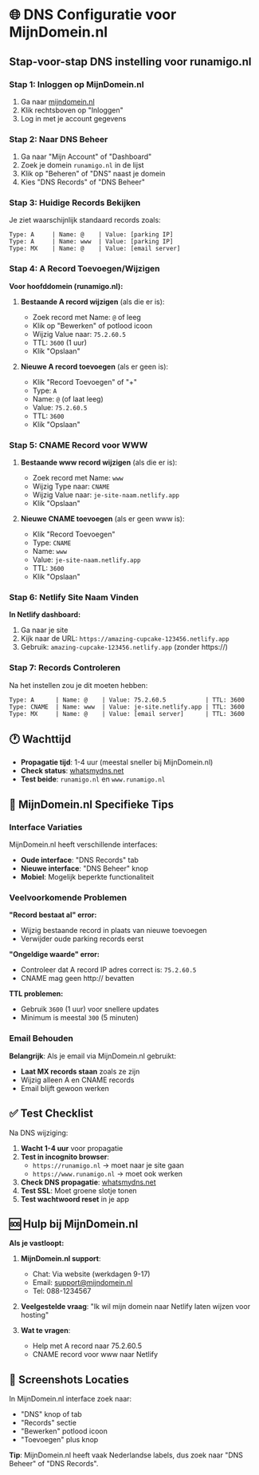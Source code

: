 # 🌐 DNS Configuratie voor MijnDomein.nl

## Stap-voor-stap DNS instelling voor runamigo.nl

### Stap 1: Inloggen op MijnDomein.nl

1. Ga naar [mijndomein.nl](https://mijndomein.nl)
2. Klik rechtsboven op "Inloggen"
3. Log in met je account gegevens

### Stap 2: Naar DNS Beheer

1. Ga naar "Mijn Account" of "Dashboard"
2. Zoek je domein `runamigo.nl` in de lijst
3. Klik op "Beheren" of "DNS" naast je domein
4. Kies "DNS Records" of "DNS Beheer"

### Stap 3: Huidige Records Bekijken

Je ziet waarschijnlijk standaard records zoals:
```
Type: A     | Name: @    | Value: [parking IP]
Type: A     | Name: www  | Value: [parking IP]
Type: MX    | Name: @    | Value: [email server]
```

### Stap 4: A Record Toevoegen/Wijzigen

**Voor hoofddomein (runamigo.nl):**

1. **Bestaande A record wijzigen** (als die er is):
   - Zoek record met Name: `@` of leeg
   - Klik op "Bewerken" of potlood icoon
   - Wijzig Value naar: `75.2.60.5`
   - TTL: `3600` (1 uur)
   - Klik "Opslaan"

2. **Nieuwe A record toevoegen** (als er geen is):
   - Klik "Record Toevoegen" of "+"
   - Type: `A`
   - Name: `@` (of laat leeg)
   - Value: `75.2.60.5`
   - TTL: `3600`
   - Klik "Opslaan"

### Stap 5: CNAME Record voor WWW

1. **Bestaande www record wijzigen** (als die er is):
   - Zoek record met Name: `www`
   - Wijzig Type naar: `CNAME`
   - Wijzig Value naar: `je-site-naam.netlify.app`
   - Klik "Opslaan"

2. **Nieuwe CNAME toevoegen** (als er geen www is):
   - Klik "Record Toevoegen"
   - Type: `CNAME`
   - Name: `www`
   - Value: `je-site-naam.netlify.app`
   - TTL: `3600`
   - Klik "Opslaan"

### Stap 6: Netlify Site Naam Vinden

**In Netlify dashboard:**
1. Ga naar je site
2. Kijk naar de URL: `https://amazing-cupcake-123456.netlify.app`
3. Gebruik: `amazing-cupcake-123456.netlify.app` (zonder https://)

### Stap 7: Records Controleren

Na het instellen zou je dit moeten hebben:

```
Type: A      | Name: @    | Value: 75.2.60.5           | TTL: 3600
Type: CNAME  | Name: www  | Value: je-site.netlify.app | TTL: 3600
Type: MX     | Name: @    | Value: [email server]      | TTL: 3600
```

## 🕐 Wachttijd

- **Propagatie tijd**: 1-4 uur (meestal sneller bij MijnDomein.nl)
- **Check status**: [whatsmydns.net](https://whatsmydns.net)
- **Test beide**: `runamigo.nl` en `www.runamigo.nl`

## 🔧 MijnDomein.nl Specifieke Tips

### Interface Variaties
MijnDomein.nl heeft verschillende interfaces:
- **Oude interface**: "DNS Records" tab
- **Nieuwe interface**: "DNS Beheer" knop
- **Mobiel**: Mogelijk beperkte functionaliteit

### Veelvoorkomende Problemen

**"Record bestaat al" error:**
- Wijzig bestaande record in plaats van nieuwe toevoegen
- Verwijder oude parking records eerst

**"Ongeldige waarde" error:**
- Controleer dat A record IP adres correct is: `75.2.60.5`
- CNAME mag geen http:// bevatten

**TTL problemen:**
- Gebruik `3600` (1 uur) voor snellere updates
- Minimum is meestal `300` (5 minuten)

### Email Behouden

**Belangrijk**: Als je email via MijnDomein.nl gebruikt:
- **Laat MX records staan** zoals ze zijn
- Wijzig alleen A en CNAME records
- Email blijft gewoon werken

## ✅ Test Checklist

Na DNS wijziging:

1. **Wacht 1-4 uur** voor propagatie
2. **Test in incognito browser**:
   - `https://runamigo.nl` → moet naar je site gaan
   - `https://www.runamigo.nl` → moet ook werken
3. **Check DNS propagatie**: [whatsmydns.net](https://whatsmydns.net)
4. **Test SSL**: Moet groene slotje tonen
5. **Test wachtwoord reset** in je app

## 🆘 Hulp bij MijnDomein.nl

**Als je vastloopt:**
1. **MijnDomein.nl support**: 
   - Chat: Via website (werkdagen 9-17)
   - Email: support@mijndomein.nl
   - Tel: 088-1234567

2. **Veelgestelde vraag**: 
   "Ik wil mijn domein naar Netlify laten wijzen voor hosting"

3. **Wat te vragen**:
   - Help met A record naar 75.2.60.5
   - CNAME record voor www naar Netlify

## 📱 Screenshots Locaties

In MijnDomein.nl interface zoek naar:
- "DNS" knop of tab
- "Records" sectie  
- "Bewerken" potlood icoon
- "Toevoegen" plus knop

**Tip**: MijnDomein.nl heeft vaak Nederlandse labels, dus zoek naar "DNS Beheer" of "DNS Records". 
